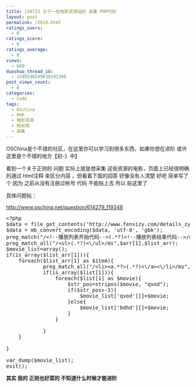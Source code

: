 ```yaml
---
title: 130723 关于一些电影资源站的 采集 PHP代码
layout: post
permalink: /2618.html
ratings_users:
  - 0
ratings_score:
  - 0
ratings_average:
  - 0
views:
  - 689
duoshuo_thread_id:
  - 1280248249638191390
post_views_count:
  - 0
categories:
  - Code
tags:
  - OSchina
  - PHP
  - 电影资源
  - 粉丝网
  - 采集
---
```

OSChina是个不错的社区，在这里你可以学习到很多东西，如果你想在进阶 或许这里是个不错的地方【初-》中】

看到一个关于正则的 问题 实际上就是想采集 这些资源的电影，页面上已经很明确的通过 html注释 来区分内容 ，但看着下面的回答 好像没有人清楚 好吧 简单写了个 因为 之前从没有注册过帐号 代码 不能贴上去 所以 贴这里了

具体问题帖：

http://www.oschina.net/question/614279_119348

<pre class="brush: php; title: ; notranslate" title="">&lt;?php 
$data = file_get_contents('http://www.fensizy.com/details_zy.asp?name_id=15012');
$data = mb_convert_encoding($data, 'utf-8', 'gbk');
preg_match("/&lt;!--播放列表开始代码--&gt;(.*?)&lt;!--播放列表结束代码--&gt;/ms",$data,$arr);
preg_match_all("/&lt;ul&gt;(.*?)&lt;\/ul&gt;/ms",$arr[1],$list_arr);
$movie_list=array();
if(is_array($list_arr[1])){
	foreach($list_arr[1] as $item){
			preg_match_all("/&lt;li&gt;&lt;a.*?&gt;(.*?)&lt;\/a&gt;&lt;\/li&gt;/ms",$item,$list);
			if(is_array($list[1])){
				foreach($list[1] as $movie){
					$str_pos=stripos($movie, "qvod");
					if($str_pos&gt;-1){
						$movie_list['qvod'][]=$movie;
					}else{
						$movie_list['bdhd'][]=$movie;
					}
				}

			}
	}

}

var_dump($movie_list);
exit();
</pre>

**其实 我的 正则也好菜的 不知道什么时候才能进阶**